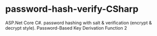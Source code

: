 # password-hash-verify-CSharp
ASP.Net Core C#. password hashing with salt & verification (encrypt & decrypt style). Password-Based Key Derivation Function 2
